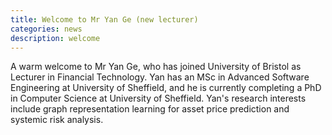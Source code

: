 ```yaml
---
title: Welcome to Mr Yan Ge (new lecturer)
categories: news
description: welcome
---
```

A warm welcome to Mr Yan Ge, who has joined University of Bristol as Lecturer in Financial Technology. Yan has an MSc in Advanced Software Engineering at University of Sheffield, and he is currently completing a PhD in Computer Science at University of Sheffield. Yan's research interests include graph representation learning for asset price prediction and systemic risk analysis.